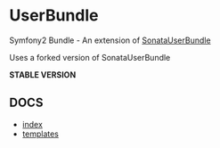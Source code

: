 UserBundle
===========

Symfony2 Bundle - An extension of [SonataUserBundle](https://github.com/sonata-project/SonataUserBundle)

Uses a forked version of SonataUserBundle

**STABLE VERSION**

DOCS
----

* [index](https://github.com/rzproject/UserBundle/blob/1.1/Resources/doc/index.md)
* [templates](https://github.com/rzproject/UserBundle/blob/1.1/Resources/doc/templates.md)

